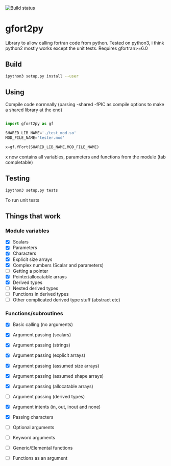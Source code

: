 ![Build status](https://travis-ci.org/rjfarmer/gfort2py.svg?branch=master)

# gfort2py
Library to allow calling fortran code from python. Tested on python3, i think python2 mostly works except the unit tests. Requires gfortran>=6.0

## Build
````bash
ipython3 setup.py install --user
````

## Using

Compile code normnally (parsing -shared -fPIC as compile options to make a shared library at the end)

````python

import gfort2py as gf

SHARED_LIB_NAME='./test_mod.so'
MOD_FILE_NAME='tester.mod'

x=gf.fFort(SHARED_LIB_NAME,MOD_FILE_NAME)

````

x now contains all variables, parameters and functions from the module (tab completable)


## Testing

````bash
ipython3 setup.py tests
````

To run unit tests

## Things that work

### Module variables

- [x] Scalars
- [x] Parameters
- [x] Characters
- [x] Explicit size arrays
- [X] Complex numbers (Scalar and parameters)
- [ ] Getting a pointer
- [x] Pointer/allocatable arrays
- [x] Derived types
- [ ] Nested derived types
- [ ] Functions in derived types
- [ ] Other complicated derived type stuff (abstract etc)

### Functions/subroutines

- [X] Basic calling (no arguments)
- [x] Argument passing (scalars)
- [x] Argument passing (strings)
- [X] Argument passing (explicit arrays)
- [x] Argument passing (assumed size arrays)
- [x] Argument passing (assumed shape arrays)
- [x] Argument passing (allocatable arrays)
- [ ] Argument passing (derived types)
- [x] Argument intents (in, out, inout and none)
- [x] Passing characters
- [ ] Optional arguments
- [ ] Keyword arguments
- [ ] Generic/Elemental functions
- [ ] Functions as an argument





